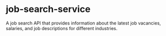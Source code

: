 # job-search-service
A job search API that provides information about the latest job vacancies, salaries, and job descriptions for different industries.
